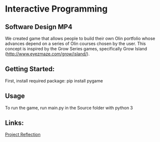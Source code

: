 # Interactive Programming

Software Design MP4
----
We created game that allows people to build their own Olin portfolio whose advances depend on a series of Olin courses chosen by the user. This concept is inspired by the Grow Series games, specifically Grow Island (http://www.eyezmaze.com/grow/island/).

## Getting Started:
First, install required package: pip install pygame

## Usage
To run the game, run main.py in the Source folder with python 3

## Links:
[Project Reflection](https://docs.google.com/document/d/17OtSFGBJM4z2rdNP-eROhAGwgEVZCMOTp_JZXipS9jc/edit?ts=59f699c3#heading=h.dhufdrd1c1qm)
